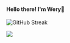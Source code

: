 #### Hello there! I'm Wery👋


![GitHub Streak](https://github-readme-streak-stats.herokuapp.com/?user=weryzebra-yue&theme=swift&hide_border=false&include_all_commits=true)



![](https://wakatime.com/share/@WeryZebra/c8e2fe1c-cb22-4c27-b578-1b1876e1169d.png)
